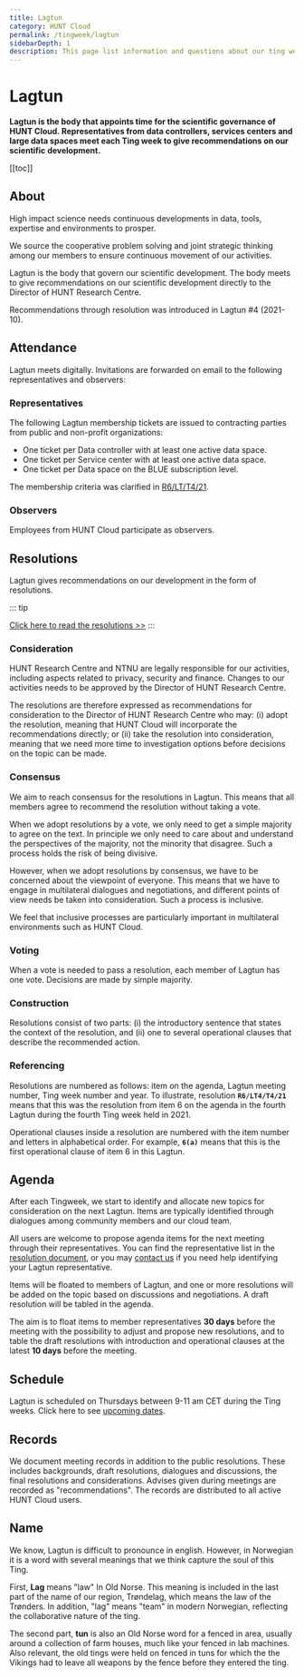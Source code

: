 ```yaml
---
title: Lagtun
category: HUNT Cloud
permalink: /tingweek/lagtun
sidebarDepth: 1
description: This page list information and questions about our ting weeks.
---
```


# Lagtun

**Lagtun is the body that appoints time for the scientific governance of HUNT Cloud. Representatives from data controllers, services centers and large data spaces meet each Ting week to give recommendations on our scientific development.**

[[toc]]




## About

High impact science needs continuous developments in data, tools, expertise and environments to prosper. 

We source the cooperative problem solving and joint strategic thinking among our members to ensure continuous movement of our activities. 

Lagtun is the body that govern our scientific development. The body meets to give recommendations on our scientific development directly to the Director of HUNT Research Centre. 

Recommendations through resolution was introduced in Lagtun #4 (2021-10). 





## Attendance

Lagtun meets digitally. Invitations are forwarded on email to the following representatives and observers:

### Representatives

The following Lagtun membership tickets are issued to contracting parties from public and non-profit organizations:

* One ticket per Data controller with at least one active data space.
* One ticket per Service center with at least one active data space. 
* One ticket per Data space on the BLUE subscription level.

The membership criteria was clarified in [R6/LT/T4/21](https://assets.hdc.ntnu.no/assets/tingweek/hunt-cloud-tingweek4-resolutions.pdf#page=5).

### Observers

Employees from HUNT Cloud participate as observers.







## Resolutions

Lagtun gives recommendations on our development in the form of resolutions. 

::: tip

[Click here to read the resolutions >>](/tingweek/resolutions) 
:::

### Consideration

HUNT Research Centre and NTNU are legally responsible for our activities, including aspects related to privacy, security and finance. Changes to our activities needs to be approved by the Director of HUNT Research Centre. 

The resolutions are therefore expressed as recommendations for consideration to the Director of HUNT Research Centre who may: (i) adopt the resolution, meaning that HUNT Cloud will incorporate the recommendations directly; or (ii) take the resolution into consideration, meaning that we need more time to investigation options before decisions on the topic can be made.

### Consensus

We aim to reach consensus for the resolutions in Lagtun. This means that all members agree to recommend the resolution without taking a vote.

When we adopt resolutions by a vote, we only need to get a simple majority to agree on the text. In principle we only need to care about and understand the perspectives of the majority, not the minority that disagree. Such a process holds the risk of being divisive.

However, when we adopt resolutions by consensus, we have to be concerned about the viewpoint of everyone. This means that we have to engage in multilateral dialogues and negotiations, and different points of view needs be taken into consideration. Such a process is inclusive. 

We feel that inclusive processes are particularly important in  multilateral environments such as HUNT Cloud. 

### Voting

When a vote is needed to pass a resolution, each member of Lagtun has one vote. Decisions are made by simple majority. 

### Construction

Resolutions consist of two parts: (i) the introductory sentence that states the context of the resolution, and (ii) one to several operational clauses that describe the recommended action. 

### Referencing

Resolutions are numbered as follows: item on the agenda, Lagtun meeting number, Ting week number and year. To illustrate, resolution **`R6/LT4/T4/21`** means that this was the resolution from item 6 on the agenda in the fourth Lagtun during the fourth Ting week held in 2021. 

Operational clauses inside a resolution are numbered with the item number and letters in alphabetical order. For example, **`6(a)`** means that this is the first operational clause of item 6 in this Lagtun.












## Agenda

After each Tingweek, we start to identify and allocate new topics for consideration on the next Lagtun. Items are typically identified through dialogues among community members and our cloud team.

All users are welcome to propose agenda items for the next meeting through their representatives. You can find the representative list in the [resolution document](/tingweek/resolutions), or you may [contact us](/contact/) if you need help identifying your Lagtun representative. 

Items will be floated to members of Lagtun, and one or more resolutions will be added on the topic based on discussions and negotiations. A draft resolution will be tabled in the agenda. 

The aim is to float items to member representatives **30 days** before the meeting with the possibility to adjust and propose new resolutions, and to table the draft resolutions with introduction and operational clauses at the latest **10 days** before the meeting.








## Schedule

Lagtun is scheduled on Thursdays between 9-11 am CET during the Ting weeks. Click here to see [upcoming dates](/tingweek/#dates-and-agendas).







## Records

We document meeting records in addition to the public resolutions. These includes backgrounds, draft resolutions, dialogues and discussions, the final resolutions and considerations. Advises given during meetings are recorded as "recommendations". The records are distributed to all active HUNT Cloud users. 




## Name

We know, Lagtun is difficult to pronounce in english. However, in Norwegian it is a word with several meanings that we think capture the soul of this Ting. 

First, **Lag** means "law" In Old Norse. This meaning is included in the last part of the name of our region, Trøndelag, which means the law of the Trønders. In addition, "lag" means "team" in modern Norwegian, reflecting the collaborative nature of the ting. 

The second part, **tun** is also an Old Norse word for a fenced in area, usually around a collection of farm houses, much like your fenced in lab machines. Also relevant, the old tings were held on fenced in tuns for which the the Vikings had to leave all weapons by the fence before they entered the ting.


